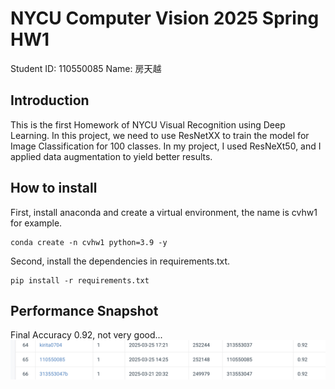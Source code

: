 # NYCU Computer Vision 2025 Spring HW1
Student ID: 110550085
Name: 房天越
## Introduction
This is the first Homework of NYCU Visual Recognition using Deep Learning.
In this project, we need to use ResNetXX to train the model for Image Classification for 100 classes.
In my project, I used ResNeXt50, and I applied data augmentation to yield better results.
## How to install
First, install anaconda and create a virtual environment, the name is cvhw1 for example.
```
conda create -n cvhw1 python=3.9 -y
```
Second, install the dependencies in requirements.txt.
```
pip install -r requirements.txt
```
## Performance Snapshot
Final Accuracy 0.92, not very good...
![image](https://github.com/TianYueh/NYCU-Visual-Recognition-Using-Deep-Learning-2025-HW1/blob/main/leaderboard.png)
